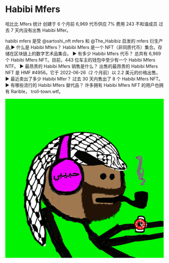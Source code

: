 # Habibi Mfers

哈比比 Mfers 统计
创建于 6 个月前
6,969 代币供应
7% 费用
243 不和谐成员
过去 7 天内没有出售 Habibi Mfer。

habibi mfers 是受 @sartoshi_nft mfers 和 @The_Habibiz 启发的 mfers 衍生产品,▶ 什么是 Habibi Mfers？
Habibi Mfers 是一个 NFT（非同质代币）集合。存储在区块链上的数字艺术品集合。
▶ 有多少 Habibi Mfers 代币？
总共有 6,969 个 Habibi Mfers NFT。目前，443 位车主的钱包中至少有一个 Habibi Mfers NTF。
▶ 最昂贵的 Habibi Mfers 销售是什么？
出售的最昂贵的 Habibi Mfers NFT 是 HMF #4956。它于 2022-06-26（2 个月前）以 2.2 美元的价格出售。
▶ 最近卖出了多少 Habibi Mfer？
过去 30 天内售出了 8 个 Habibi Mfers NFT。
▶ 有哪些流行的 Habibi Mfers 替代品？
许多拥有 Habibi Mfers NFT 的用户也拥有 Rarible， troll-town.wtf。

![NFT](unnamed.png)
